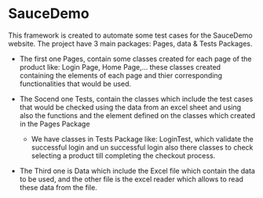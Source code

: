 # SauceDemo

This framework is created to automate some test cases for the SauceDemo website.
The project have 3 main packages: Pages, data & Tests Packages.
- The first one Pages, contain some classes created for each page of the product like: Login Page, Home Page,...
   these classes created containing the elements of each page and thier corresponding functionalities that would be used.

- The Socend one Tests, contain the classes which include the test cases that would be checked using the data from an excel sheet and using also the functions and the element defined on the classes which created in the Pages Package

   - We have classes in Tests Package like: LoginTest, which validate the successful login and un successful login
     also there classes to check selecting a product till completing the checkout process.

- The Third one is Data which include the Excel file which contain the data to be used, and the other file is the excel reader which allows to read these data from the file.
